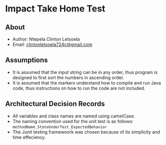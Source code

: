 # Impact Take Home Test

## About
> 
 - Author: Ntepela Clinton Letsoela
 - Email: clintonletsoela724c@gmail.com

## Assumptions
> 
 - It is assumed that the input string can be in any order, thus program is designed to first sort the numbers in ascending order.
 - It is assumed that the markers understand how to compile and run Java code, thus instructions on how to run the code are not included.

## Architectural Decision Records
>
 - All variables and class names are named using camelCase.
 - The naming convention used for the unit test is as follows:
    `methodName_StateUnderTest_ExpectedBehavior`
 - The Junit testing framewoork was chosen because of its simplicity and time effeciency.

